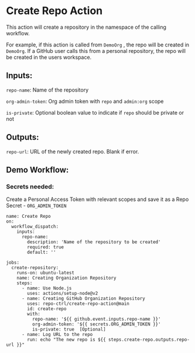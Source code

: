 # Create Repo Action

This action will create a repository in the namespace of the calling workflow. 

For example, if this action is called from `DemoOrg` , the repo will be created in `DemoOrg`.
If a GitHub user calls this from a personal repository, the repo will be created in the users workspace.

## Inputs:

`repo-name`: Name of the repository

`org-admin-token`: Org admin token with `repo` and `admin:org` scope

`is-private`: Optional boolean value to indicate if `repo` should be private or not

## Outputs:

`repo-url`: URL of the newly created repo. Blank if error.

## Demo Workflow:

### Secrets needed:

Create a Personal Access Token with relevant scopes and save it as a Repo Secret - `ORG_ADMIN_TOKEN`

```
name: Create Repo
on: 
  workflow_dispatch:
    inputs:
      repo-name: 
        description: 'Name of the repository to be created'
        required: true
        default: ''

jobs:
  create-repository:
    runs-on: ubuntu-latest
    name: Creating Organization Repository
    steps:
      - name: Use Node.js
        uses: actions/setup-node@v2
      - name: Creating GitHub Organization Repository
        uses: repo-ctrl/create-repo-action@main 
        id: create-repo
        with:
          repo-name: '${{ github.event.inputs.repo-name }}'
          org-admin-token: '${{ secrets.ORG_ADMIN_TOKEN }}'
          is-private: true  [Optional]
      - name: Log URL to the repo
        run: echo "The new repo is ${{ steps.create-repo.outputs.repo-url }}"
```
